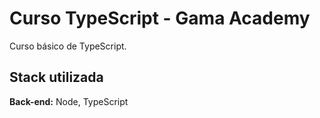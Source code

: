 
# Curso TypeScript - Gama Academy

Curso básico de TypeScript.


## Stack utilizada


**Back-end:** Node, TypeScript

